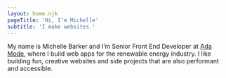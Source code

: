 ```yaml
---
layout: home.njk
pageTitle: 'Hi, I’m Michelle'
subtitle: 'I make websites.'
---
```


My name is Michelle Barker and I’m Senior Front End Developer at [Ada Mode](https://www.ada-mode.com/), where I build web apps for the renewable energy industry. I like building fun, creative websites and side projects that are also performant and accessible.
